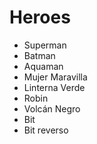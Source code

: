 # Heroes

* Superman
* Batman
* Aquaman
* Mujer Maravilla
* Linterna Verde
* Robin
* Volcán Negro
* Bit
* Bit reverso

